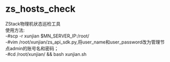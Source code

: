 # zs_hosts_check  
ZStack物理机状态巡检工具  
使用方法:  
-#scp -r xunjian $MN_SERVER_IP:/root/  
-#vim /root/xunjian/zs_api_sdk.py,将user_name和user_password改为管理节点admin的账号名和密码；  
-#cd /root/xunjian/ && bash xunjian.sh  
 
